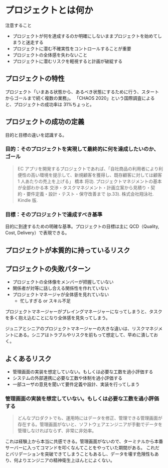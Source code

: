 # プロジェクトとは何か

注意すること

- プロジェクトが何を達成するのか明確にしないままプロジェクトを始めてしまうと迷走する
- プロジェクトに潜む不確実性をコントロールすることが重要
- プロジェクトの全体感を失わないこと
- プロジェクトに潜むリスクを軽視すると計画が破綻する

## プロジェクトの特性

プロジェクト「いまある状態から、あるべき状態にするために行う、スタートからゴールまで続く複数の業務」。
「CHAOS 2020」という国際調査によると、プロジェクトの成功率は 31%ちょっと。

## プロジェクトの成功の定義

目的と目標の違いを認識する。

### 目的：そのプロジェクトを実現して最終的に何を達成したいのか、ゴール

> EC アプリを開発するプロジェクトであれば、「自社商品の利用者により利便性の高い環境を提示して、新規顧客を獲得し、既存顧客に対しては顧客 1 人あたりの売上を上げる」
> 橋本 将功. プロジェクトマネジメントの基本が全部わかる本 交渉・タスクマネジメント・計画立案から見積り・契約・要件定義・設計・テスト・保守改善まで (p.33). 株式会社翔泳社. Kindle 版.

### 目標：そのプロジェクトで達成すべき基準

目的に到達するための明確な基準。プロジェクトの目標は主に QCD（Quality, Cost, Delivery）で表現できる。

## プロジェクトが本質的に持っているリスク

## プロジェクトの失敗パターン

- プロジェクトの全体像をメンバーが把握していない
- 関係者が対等に話し合える関係性を作れていない
- プロジェクトマネージャが全体感を見れていない
  - 忙しすぎる or スキル不足

プロジェクトマネージャーがプレイングマネージャーになってしまうと、タスクを多く抱え込むことになり全体感を見失ってしまう。

ジュニアとシニアのプロジェクトマネージャーの大きな違いは、リスクマネジメントにある。シニアはトラブルやリスクを前もって想定して、早めに潰しておく。

## よくあるリスク

- 管理画面の実装を想定していない。もしくは必要な工数を過小評価する
- システムの外部連携に必要な工数や体制を過小評価する
- 一部ユーザの意見を聞いて要件定義や設計、実装を行ってしまう

### 管理画面の実装を想定していない。もしくは必要な工数を過小評価する

> どんなプロダクトでも、運用時にはデータを修正、管理できる管理画面が存在する。管理画面がないと、ソフトウェアエンジニアが手動でデータを管理しなければならず、非常に非効率。

これは経験上から本当に共感できる。管理画面がないので、ターミナルから本番サーバーに入ってコマンドを叩くなんてことをやっていた期間がある。
これだとバリデーションを突破できてしまうこともあるし、データを壊す危険性もあり、何よりエンジニアの精神衛生上ほんとによくない。


